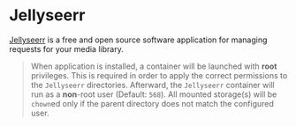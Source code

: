 # Jellyseerr

[Jellyseerr](https://github.com/Fallenbagel/jellyseerr) is a free and open source software application for managing requests for your media library.

> When application is installed, a container will be launched with **root** privileges.
> This is required in order to apply the correct permissions to the `Jellyseerr` directories.
> Afterward, the `Jellyseerr` container will run as a **non**-root user (Default: `568`).
> All mounted storage(s) will be `chown`ed only if the parent directory does not match the configured user.
